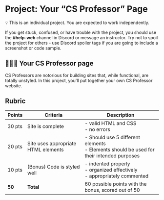 # Project: Your “CS Professor” Page

<aside>


💡 This is an individual project. You are expected to work independently.

If you get stuck, confused, or have trouble with the project, you should use the **#help-web** channel in Discord or message an instructor. Try not to spoil the project for others - use Discord spoiler tags if you are going to include a screenshot or code sample.

</aside>

## 👩🏾‍🏫 Your CS Professor page

CS Professors are notorious for building sites that, while functional, are
totally unstyled. In this project, you'll put together your own CS Professor
website.


## Rubric

| Points | Criteria | Description |
|---|---|---|
| 30 pts | Site is complete  | - valid HTML and CSS<br>- no errors|
| 20 pts | Site uses appropriate HTML elements | - Should use 5 different elements<br>- Elements should be used for their intended purposes |
| 10 pts | (Bonus) Code is styled well | - indented properly<br>- organized effectively<br>- appropriately commented |
| **50** | **Total** | 60 possible points with the bonus, scored out of 50 |
